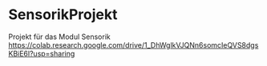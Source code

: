 # SensorikProjekt
Projekt für das Modul Sensorik
https://colab.research.google.com/drive/1_DhWglkVJQNn6somcIeQVS8dgsKBiE6l?usp=sharing
